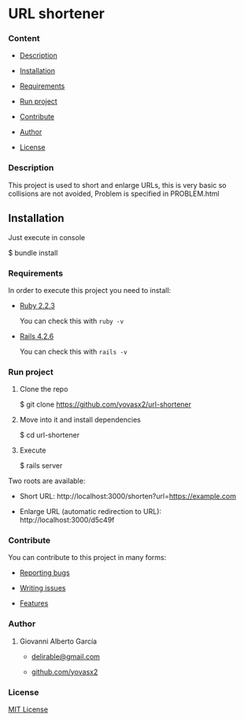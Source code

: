 # URL shortener

### Content

* [Description](#description)

* [Installation](#installation)

* [Requirements](#requirements)

* [Run project](#run-project)

* [Contribute](#contribute)

* [Author](#author)

* [License](#license)

<a name="description"/>

### Description

This project is used to short and enlarge URLs, this is very basic so collisions
are not avoided, Problem is specified in PROBLEM.html

<a name="installation">

## Installation

Just execute in console

  $ bundle install

<a name="requirements"/>

### Requirements

In order to execute this project you need to install:

* [Ruby 2.2.3](https://www.ruby-lang.org/es/news/2015/08/18/ruby-2-2-3-released/)

  You can check this with `ruby -v`
* [Rails 4.2.6](http://rubyonrails.org/)

  You can check this with `rails -v`

<a name="run-project"/>

### Run project

1. Clone the repo

      $ git clone https://github.com/yovasx2/url-shortener

2. Move into it and install dependencies

      $ cd url-shortener

3. Execute

      $ rails server

Two roots are available:

* Short URL:
http://localhost:3000/shorten?url=https://example.com

* Enlarge URL (automatic redirection to URL):
http://localhost:3000/d5c49f

<a name="contribute"/>

### Contribute

You can contribute to this project in many forms:

* [Reporting bugs](https://github.com/yovasx2/url-shortener/issues)

* [Writing issues](https://github.com/yovasx2/url-shortener/issues)

* [Features](https://github.com/yovasx2/url-shortener/pulls)

<a name="author"/>

### Author

1. Giovanni Alberto García

    * <a href="mailto:delirable@gmail.com">delirable@gmail.com</a>

    * [github.com/yovasx2](http://github.com/yovasx2)

<a name="license"/>

### License

[MIT License](http://choosealicense.com/licenses/mit/)